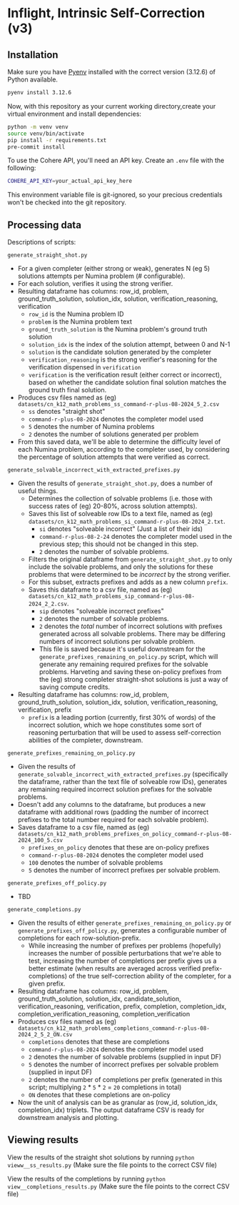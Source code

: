# Inflight, Intrinsic Self-Correction (v3)

## Installation

Make sure you have [Pyenv](https://github.com/pyenv/pyenv?tab=readme-ov-file#installation) installed with the correct version (3.12.6) of Python available.
```bash
pyenv install 3.12.6
```

Now, with this repository as your current working directory,create your virtual environment and install dependencies:
```bash
python -m venv venv
source venv/bin/activate
pip install -r requirements.txt
pre-commit install
```

To use the Cohere API, you'll need an API key. Create an `.env` file with the following:
```bash
COHERE_API_KEY=your_actual_api_key_here
```
This environment variable file is git-ignored, so your precious credentials won't be checked into the git repository.


## Processing data

Descriptions of scripts:

`generate_straight_shot.py`
- For a given completer (either strong or weak), generates N (eg 5) solutions attempts per Numina problem (# configurable).
- For each solution, verifies it using the strong verifier.
- Resulting dataframe has columns: row_id, problem, ground_truth_solution, solution_idx, solution, verification_reasoning, verification
    - `row_id` is the Numina problem ID
    - `problem` is the Numina problem text
    - `ground_truth_solution` is the Numina problem's ground truth solution
    - `solution_idx` is the index of the solution attempt, between 0 and N-1
    - `solution` is the candidate solution generated by the completer
    - `verification_reasoning` is the strong verifier's reasoning for the verification dispensed in `verification`
    - `verification` is the verification result (either correct or incorrect), based on whether the candidate solution final solution matches the ground truth final solution.
- Produces csv files named as (eg) `datasets/cn_k12_math_problems_ss_command-r-plus-08-2024_5_2.csv`
    - `ss` denotes "straight shot"
    - `command-r-plus-08-2024` denotes the completer model used
    - `5` denotes the number of Numina problems
    - `2` denotes the number of solutions generated per problem
- From this saved data, we'll be able to determine the difficulty level of each Numina problem, according to the completer used, by considering the percentage of solution attempts that were verified as correct.


`generate_solvable_incorrect_with_extracted_prefixes.py`
- Given the results of `generate_straight_shot.py`, does a number of useful things.
    - Determines the collection of solvable problems (i.e. those with success rates of (eg) 20-80%, across solution attempts).
    - Saves this list of solveable row IDs to a text file, named as (eg) `datasets/cn_k12_math_problems_si_command-r-plus-08-2024_2.txt`.
        - `si` denotes "solveable incorrect" (Just a list of their ids)
        - `command-r-plus-08-2-24` denotes the completer model used in the previous step; this should not be changed in this step.
        - `2` denotes the number of solvable problems.
    - Filters the original dataframe from `generate_straight_shot.py` to only include the solvable problems, and only the solutions for these problems that were determined to be _incorrect_ by the strong verifier.
    - For this subset, extracts prefixes and adds as a new column `prefix`.
    - Saves this dataframe to a csv file, named as (eg) `datasets/cn_k12_math_problems_sip_command-r-plus-08-2024_2_2.csv`.
        - `sip` denotes "solveable incorrect prefixes"
        - `2` denotes the number of solvable problems.
        - `2` denotes the *total* number of incorrect solutions with prefixes generated across all solvable problems. There may be differing numbers of incorrect solutions per solvable problem.
        - This file is saved because it's useful downstream for the `generate_prefixes_remaining_on_policy.py` script, which will generate any remaining required prefixes for the solvable problems. Harveting and saving these on-policy prefixes from the (eg) strong completer straight-shot solutions is just a way of saving compute credits.
- Resulting dataframe has columns: row_id, problem, ground_truth_solution, solution_idx, solution, verification_reasoning, verification, prefix
    - `prefix` is a leading portion (currently, first 30% of words) of the incorrect solution, which we hope constitutes some sort of reasoning perturbation that will be used to assess self-correction abilities of the completer, downstream.


`generate_prefixes_remaining_on_policy.py`
- Given the results of `generate_solvable_incorrect_with_extracted_prefixes.py` (specifically the dataframe, rather than the text file of solveable row IDs), generates any remaining required incorrect solution prefixes for the solvable problems.
- Doesn't add any columns to the dataframe, but produces a new dataframe with additional rows (padding the number of incorrect prefixes to the total number required for each solvable problem).
- Saves dataframe to a csv file, named as (eg) `datasets/cn_k12_math_problems_prefixes_on_policy_command-r-plus-08-2024_100_5.csv`
    - `prefixes_on_policy` denotes that these are on-policy prefixes
    - `command-r-plus-08-2024` denotes the completer model used
    - `100` denotes the number of solvable problems
    - `5` denotes the number of incorrect prefixes per solvable problem.

`generate_prefixes_off_policy.py`
- TBD


`generate_completions.py`
- Given the results of either `generate_prefixes_remaining_on_policy.py` or `generate_prefixes_off_policy.py`, generates a configurable number of completions for each row-solution-prefix.
    - While increasing the number of prefixes per problems (hopefully) increases the number of possible perturbations that we're able to test, increasing the number of completions per prefix gives us a better estimate (when results are averaged across verified prefix-completions) of the true self-correction ability of the completer, for a given prefix.
- Resulting dataframe has columns: row_id, problem, ground_truth_solution, solution_idx, candidate_solution, verification_reasoning, verification, prefix, completion, completion_idx, completion_verification_reasoning, completion_verification
- Produces csv files named as (eg) `datasets/cn_k12_math_problems_completions_command-r-plus-08-2024_2_5_2_ON.csv`
    - `completions` denotes that these are completions
    - `command-r-plus-08-2024` denotes the completer model used
    - `2` denotes the number of solvable problems (supplied in input DF)
    - `5` denotes the number of incorrect prefixes per solvable problem (supplied in input DF)
    - `2` denotes the number of completions per prefix (generated in this script; multiplying `2` * `5` * `2` = `20` completions in total)
    - `ON` denotes that these completions are on-policy
- Now the unit of analysis can be as granular as (row_id, solution_idx, completion_idx) triplets. The output dataframe CSV is ready for downstream analysis and plotting.

## Viewing results

View the results of the straight shot solutions by running `python vieww__ss_results.py` (Make sure the file points to the correct CSV file) 

View the results of the completions by running `python view__completions_results.py` (Make sure the file points to the correct CSV file) 

